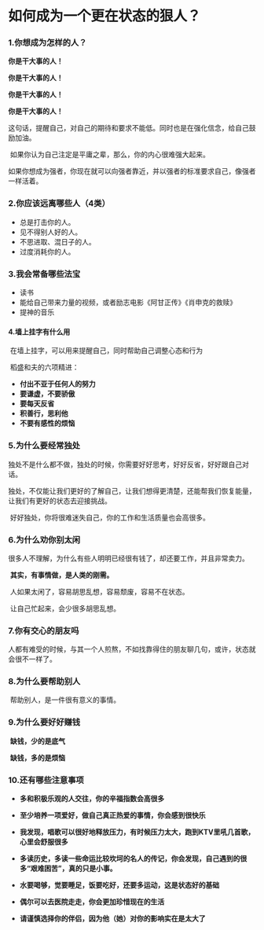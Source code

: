 # 如何成为一个更在状态的狠人？

### 1.你想成为怎样的人？

**你是干大事的人！**

**你是干大事的人！**

**你是干大事的人！**

**你是干大事的人！**

​		这句话，提醒自己，对自己的期待和要求不能低。同时也是在强化信念，给自己鼓励加油。

​		如果你认为自己注定是平庸之辈，那么，你的内心很难强大起来。

​		如果你想成为强者，你现在就可以向强者靠近，并以强者的标准要求自己，像强者一样活着。

### 2.你应该远离哪些人（4类）

+ 总是打击你的人。
+ 见不得别人好的人。
+ 不思进取、混日子的人。
+ 过度消耗你的人。



### 3.我会常备哪些法宝

+ 读书
+ 能给自己带来力量的视频，或者励志电影《阿甘正传》《肖申克的救赎》
+ 提神的音乐



#### 4.墙上挂字有什么用

​		在墙上挂字，可以用来提醒自己，同时帮助自己调整心态和行为

​		稻盛和夫的六项精进：

+ **付出不亚于任何人的努力**
+ **要谦虚，不要骄傲**
+ **要每天反省**
+ **积善行，思利他**
+ **不要有感性的烦恼**



### 5.为什么要经常独处



​		独处不是什么都不做，独处的时候，你需要好好思考，好好反省，好好跟自己对话。

​		独处，不仅能让我们更好的了解自己，让我们想得更清楚，还能帮我们恢复能量，让我们有更好的状态去迎接挑战。

​		好好独处，你将很难迷失自己，你的工作和生活质量也会高很多。



### 6.为什么劝你别太闲

​		很多人不理解，为什么有些人明明已经很有钱了，却还要工作，并且非常卖力。

​		**其实，有事情做，是人类的刚需。**

​		人如果太闲了，容易胡思乱想，容易颓废，容易不在状态。

​		让自己忙起来，会少很多胡思乱想。

### 7.你有交心的朋友吗

​		人都有难受的时候，与其一个人煎熬，不如找靠得住的朋友聊几句，或许，状态就会很不一样了。

###  8.为什么要帮助别人

​		帮助别人，是一件很有意义的事情。

### 9.为什么要好好赚钱

​		**缺钱，少的是底气**

​		**缺钱，多的是烦恼**

### 10.还有哪些注意事项

+ **多和积极乐观的人交往，你的辛福指数会高很多**
+ **至少培养一项爱好，做自己真正热爱的事情，你会感到很快乐**
+ **我发现，唱歌可以很好地释放压力，有时候压力太大，跑到KTV里吼几首歌，心里会舒服很多**

+ **多读历史，多读一些命运比较坎坷的名人的传记，你会发现，自己遇到的很多“艰难困苦”，真的只是小事。**
+ **水要喝够，觉要睡足，饭要吃好，还要多运动，这是状态好的基础**
+ **偶尔可以去医院走走，你会更加珍惜现在的生活**
+ **请谨慎选择你的伴侣，因为他（她）对你的影响实在是太大了**

